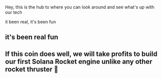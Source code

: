 Hey, 
this is the hub to where you can look around and see what's up with our tech

it been real, it's been fun
## it's been real fun

## If this coin does well, we will take profits to build our first Solana Rocket engine unlike any other rocket thruster 🚀
